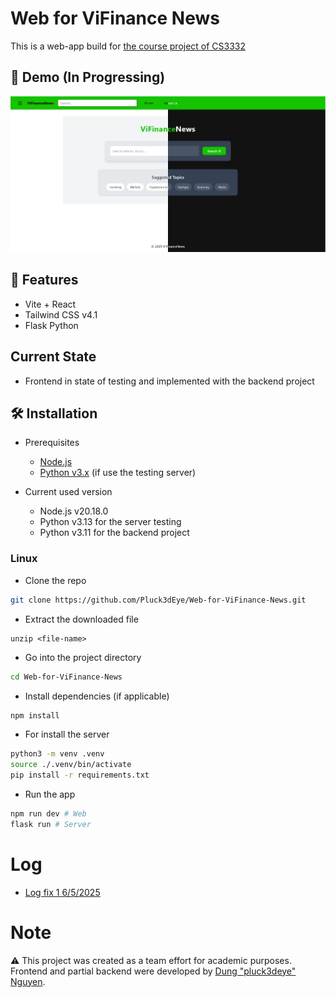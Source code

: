 # Web for ViFinance News

This is a web-app build for [the course project of CS3332](https://github.com/DTJ-Tran/VifinanceNews)

## 📸 Demo (In Progressing)

![The Main Page](./assets/MainPage.png)

## 🚀 Features

- Vite + React
- Tailwind CSS v4.1
- Flask Python

## Current State
- Frontend in state of testing and implemented with the backend project

## 🛠️ Installation
- Prerequisites  
    - [Node.js](https://nodejs.org/en/download)  
    - [Python v3.x](https://www.python.org/downloads/) (if use the testing server)

- Current used version  
    - Node.js v20.18.0
    - Python v3.13 for the server testing
    - Python v3.11 for the backend project

### Linux
- Clone the repo
```bash
git clone https://github.com/Pluck3dEye/Web-for-ViFinance-News.git
```
- Extract the downloaded file
```
unzip <file-name>
```

- Go into the project directory
```bash
cd Web-for-ViFinance-News
```

- Install dependencies (if applicable)
```bash
npm install 
```

- For install the server 
```bash
python3 -m venv .venv
source ./.venv/bin/activate
pip install -r requirements.txt 
```

- Run the app
```bash
npm run dev # Web
flask run # Server
```

# Log

- [Log fix 1 6/5/2025](https://gist.github.com/Blindn3ss/e2fbb6ecc9437e8c0ffe321314612521) 



# Note
⚠️ This project was created as a team effort for academic purposes.
Frontend and partial backend were developed by [Dung "pluck3deye" Nguyen](https://github.com/Pluck3dEye).

